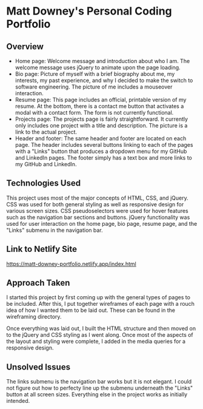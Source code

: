 # Matt Downey's Personal Coding Portfolio

## Overview
* Home page: Welcome message and introduction about who I am. The welcome message uses jQuery to animate upon the page loading.
* Bio page: Picture of myself with a brief biography about me, my interests, my past experience, and why I decided to make the switch to software engineering. The picture of me includes a mouseover interaction.
* Resume page: This page includes an official, printable version of my resume. At the bottom, there is a contact me button that activates a modal with a contact form. The form is not currently functional.
* Projects page: The projects page is fairly straightforward. It currently only includes one project with a title and description. The picture is a link to the actual project.
* Header and footer: The same header and footer are located on each page. The header includes several buttons linking to each of the pages with a "Links" button that produces a dropdown menu for my GitHub and LinkedIn pages. The footer simply has a text box and more links to my GitHub and LinkedIn.

## Technologies Used
This project uses most of the major concepts of HTML, CSS, and jQuery. CSS was used for both general styling as well as responsive design for various screen sizes. CSS pseudoselectors were used for hover features such as the navigation bar sections and buttons. jQuery functionality was used for user interaction on the home page, bio page, resume page, and the "Links" submenu in the navigation bar.

## Link to Netlify Site
https://matt-downey-portfolio.netlify.app/index.html

## Approach Taken
I started this project by first coming up with the general types of pages to be included. After this, I put together wireframes of each page with a rouch idea of how I wanted them to be laid out. These can be found in the wireframing directory.

Once everything was laid out, I built the HTML structure and then moved on to the jQuery and CSS styling as I went along. Once most of the aspects of the layout and styling were complete, I added in the media queries for a responsive design.

## Unsolved Issues
The links submenu is the navigation bar works but it is not elegant. I could not figure out how to perfecty line up the submenu underneath the "Links" button at all screen sizes. Everything else in the project works as initially intended.
